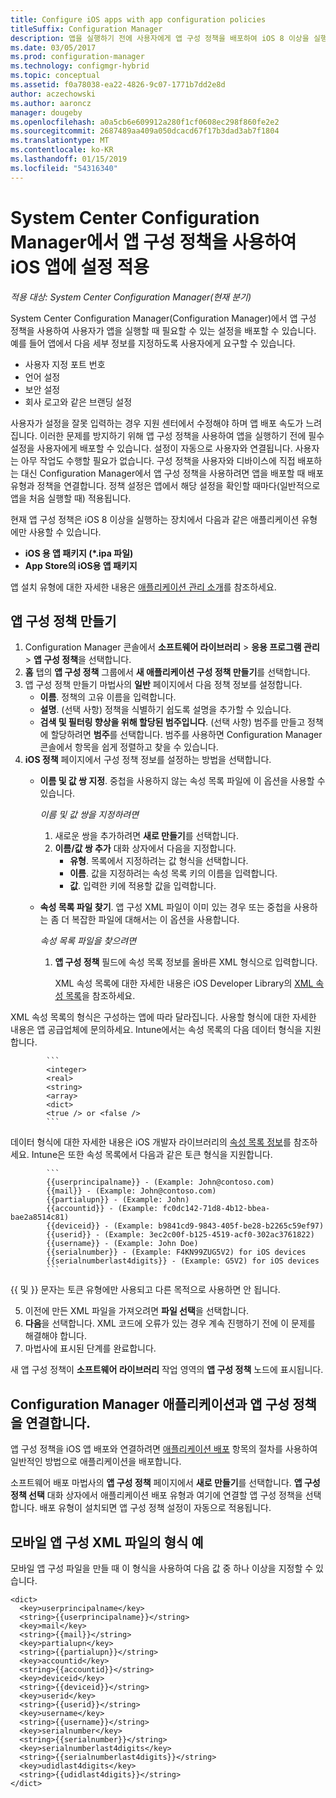 ```yaml
---
title: Configure iOS apps with app configuration policies
titleSuffix: Configuration Manager
description: 앱을 실행하기 전에 사용자에게 앱 구성 정책을 배포하여 iOS 8 이상을 실행 중인 디바이스의 구성 문제를 해결합니다.
ms.date: 03/05/2017
ms.prod: configuration-manager
ms.technology: configmgr-hybrid
ms.topic: conceptual
ms.assetid: f0a78038-ea22-4826-9c07-1771b7dd2e8d
author: aczechowski
ms.author: aaroncz
manager: dougeby
ms.openlocfilehash: a0a5cb6e609912a280f1cf0608ec298f860fe2e2
ms.sourcegitcommit: 2687489aa409a050dcacd67f17b3dad3ab7f1804
ms.translationtype: MT
ms.contentlocale: ko-KR
ms.lasthandoff: 01/15/2019
ms.locfileid: "54316340"
---
```

# <a name="apply-settings-to-ios-apps-with-app-configuration-policies-in-system-center-configuration-manager"></a>System Center Configuration Manager에서 앱 구성 정책을 사용하여 iOS 앱에 설정 적용

*적용 대상: System Center Configuration Manager(현재 분기)*


System Center Configuration Manager(Configuration Manager)에서 앱 구성 정책을 사용하여 사용자가 앱을 실행할 때 필요할 수 있는 설정을 배포할 수 있습니다. 예를 들어 앱에서 다음 세부 정보를 지정하도록 사용자에게 요구할 수 있습니다.
- 사용자 지정 포트 번호
- 언어 설정
- 보안 설정
- 회사 로고와 같은 브랜딩 설정

사용자가 설정을 잘못 입력하는 경우 지원 센터에서 수정해야 하며 앱 배포 속도가 느려집니다.
이러한 문제를 방지하기 위해 앱 구성 정책을 사용하여 앱을 실행하기 전에 필수 설정을 사용자에게 배포할 수 있습니다. 설정이 자동으로 사용자와 연결됩니다. 사용자는 아무 작업도 수행할 필요가 없습니다.
구성 정책을 사용자와 디바이스에 직접 배포하는 대신 Configuration Manager에서 앱 구성 정책을 사용하려면 앱을 배포할 때 배포 유형과 정책을 연결합니다. 정책 설정은 앱에서 해당 설정을 확인할 때마다(일반적으로 앱을 처음 실행할 때) 적용됩니다.

현재 앱 구성 정책은 iOS 8 이상을 실행하는 장치에서 다음과 같은 애플리케이션 유형에만 사용할 수 있습니다.

- **iOS 용 앱 패키지 (\*.ipa 파일)**
- **App Store의 iOS용 앱 패키지**

앱 설치 유형에 대한 자세한 내용은 [애플리케이션 관리 소개](/sccm/apps/understand/introduction-to-application-management)를 참조하세요.

## <a name="create-an-app-configuration-policy"></a>앱 구성 정책 만들기

1. Configuration Manager 콘솔에서 **소프트웨어 라이브러리** > **응용 프로그램 관리** > **앱 구성 정책**을 선택합니다.
2. **홈** 탭의 **앱 구성 정책** 그룹에서 **새 애플리케이션 구성 정책 만들기**를 선택합니다.
3. 앱 구성 정책 만들기 마법사의 **일반** 페이지에서 다음 정책 정보를 설정합니다.
   - **이름**. 정책의 고유 이름을 입력합니다.
   - **설명**. (선택 사항) 정책을 식별하기 쉽도록 설명을 추가할 수 있습니다.
   - **검색 및 필터링 향상을 위해 할당된 범주입니다**. (선택 사항) 범주를 만들고 정책에 할당하려면 **범주**를 선택합니다. 범주를 사용하면 Configuration Manager 콘솔에서 항목을 쉽게 정렬하고 찾을 수 있습니다.
4. **iOS 정책** 페이지에서 구성 정책 정보를 설정하는 방법을 선택합니다.
   - **이름 및 값 쌍 지정**. 중첩을 사용하지 않는 속성 목록 파일에 이 옵션을 사용할 수 있습니다.

      *이름 및 값 쌍을 지정하려면*
        1. 새로운 쌍을 추가하려면 **새로 만들기**를 선택합니다.
        2. **이름/값 쌍 추가** 대화 상자에서 다음을 지정합니다.
            - **유형**. 목록에서 지정하려는 값 형식을 선택합니다.
            - **이름**. 값을 지정하려는 속성 목록 키의 이름을 입력합니다.
            - **값**. 입력한 키에 적용할 값을 입력합니다.

   - **속성 목록 파일 찾기**. 앱 구성 XML 파일이 이미 있는 경우 또는 중첩을 사용하는 좀 더 복잡한 파일에 대해서는 이 옵션을 사용합니다.

     *속성 목록 파일을 찾으려면*

     1. **앱 구성 정책** 필드에 속성 목록 정보를 올바른 XML 형식으로 입력합니다.

        XML 속성 목록에 대한 자세한 내용은 iOS Developer Library의 [XML 속성 목록](https://developer.apple.com/library/ios/documentation/Cocoa/Conceptual/PropertyLists/UnderstandXMLPlist/UnderstandXMLPlist.html)을 참조하세요.

XML 속성 목록의 형식은 구성하는 앱에 따라 달라집니다. 사용할 형식에 대한 자세한 내용은 앱 공급업체에 문의하세요.
Intune에서는 속성 목록의 다음 데이터 형식을 지원합니다.
            
            ```
            <integer>
            <real>
            <string>
            <array>
            <dict>
            <true /> or <false />
            ```
데이터 형식에 대한 자세한 내용은 iOS 개발자 라이브러리의 [속성 목록 정보](https://developer.apple.com/library/content/documentation/Cocoa/Conceptual/PropertyLists/AboutPropertyLists/AboutPropertyLists.html)를 참조하세요.
Intune은 또한 속성 목록에서 다음과 같은 토큰 형식을 지원합니다.
            
            ```
            {{userprincipalname}} - (Example: John@contoso.com)
            {{mail}} - (Example: John@contoso.com)
            {{partialupn}} - (Example: John)
            {{accountid}} - (Example: fc0dc142-71d8-4b12-bbea-bae2a8514c81)
            {{deviceid}} - (Example: b9841cd9-9843-405f-be28-b2265c59ef97)
            {{userid}} - (Example: 3ec2c00f-b125-4519-acf0-302ac3761822)
            {{username}} - (Example: John Doe)
            {{serialnumber}} - (Example: F4KN99ZUG5V2) for iOS devices
            {{serialnumberlast4digits}} - (Example: G5V2) for iOS devices
            ```

{{ 및 }} 문자는 토큰 유형에만 사용되고 다른 목적으로 사용하면 안 됩니다.
            
5. 이전에 만든 XML 파일을 가져오려면 **파일 선택**을 선택합니다.
6. **다음**을 선택합니다. XML 코드에 오류가 있는 경우 계속 진행하기 전에 이 문제를 해결해야 합니다.
7. 마법사에 표시된 단계를 완료합니다.

새 앱 구성 정책이 **소프트웨어 라이브러리** 작업 영역의 **앱 구성 정책** 노드에 표시됩니다.

## <a name="associate-an-app-configuration-policy-with-a-configuration-manager-application"></a>Configuration Manager 애플리케이션과 앱 구성 정책을 연결합니다.

앱 구성 정책을 iOS 앱 배포와 연결하려면 [애플리케이션 배포](/sccm/apps/deploy-use/deploy-applications) 항목의 절차를 사용하여 일반적인 방법으로 애플리케이션을 배포합니다.

소프트웨어 배포 마법사의 **앱 구성 정책** 페이지에서 **새로 만들기**를 선택합니다. **앱 구성 정책 선택** 대화 상자에서 애플리케이션 배포 유형과 여기에 연결할 앱 구성 정책을 선택합니다.
배포 유형이 설치되면 앱 구성 정책 설정이 자동으로 적용됩니다.

## <a name="example-format-for-the-mobile-app-configuration-xml-file"></a>모바일 앱 구성 XML 파일의 형식 예

모바일 앱 구성 파일을 만들 때 이 형식을 사용하여 다음 값 중 하나 이상을 지정할 수 있습니다.

```
<dict>
  <key>userprincipalname</key>
  <string>{{userprincipalname}}</string>
  <key>mail</key>
  <string>{{mail}}</string>
  <key>partialupn</key>
  <string>{{partialupn}}</string>
  <key>accountid</key>
  <string>{{accountid}}</string>
  <key>deviceid</key>
  <string>{{deviceid}}</string>
  <key>userid</key>
  <string>{{userid}}</string>
  <key>username</key>
  <string>{{username}}</string>
  <key>serialnumber</key>
  <string>{{serialnumber}}</string>
  <key>serialnumberlast4digits</key>
  <string>{{serialnumberlast4digits}}</string>
  <key>udidlast4digits</key>
  <string>{{udidlast4digits}}</string>
</dict>
```
